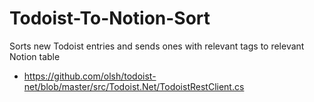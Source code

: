 # Todoist-To-Notion-Sort
Sorts new Todoist entries and sends ones with relevant tags to relevant Notion table

- https://github.com/olsh/todoist-net/blob/master/src/Todoist.Net/TodoistRestClient.cs
